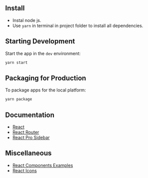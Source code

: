 ## Install

* Instal node js.
* Use `yarn` in terminal in project folder to install all dependencies.

## Starting Development

Start the app in the `dev` environment:

```bash
yarn start
```

## Packaging for Production

To package apps for the local platform:

```bash
yarn package
```

## Documentation

* [React](https://reactjs.org/docs/getting-started.html)
* [React Router](https://reactrouter.com/web/guides/quick-start)
* [React Pro Sidebar](https://github.com/azouaoui-med/react-pro-sidebar)

## Miscellaneous

* [React Components Examples](https://reactjsexample.com/)
* [React Icons](https://react-icons.github.io/react-icons/icons?name=bs)
